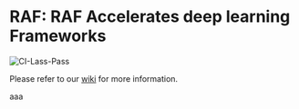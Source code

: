 <!--- Copyright Amazon.com, Inc. or its affiliates. All Rights Reserved. -->
<!--- SPDX-License-Identifier: Apache-2.0  -->

RAF: RAF Accelerates deep learning Frameworks
=============================================

![CI-Lass-Pass](https://img.shields.io/endpoint?url=https://gist.githubusercontent.com/aire-meta-bot/a3f4a76704e40ddba1b73fb0ad072eb9/raw/awslabs-raf-ci-badge-last-pass.json)


Please refer to our [wiki](docs/wiki) for more information.

aaa
